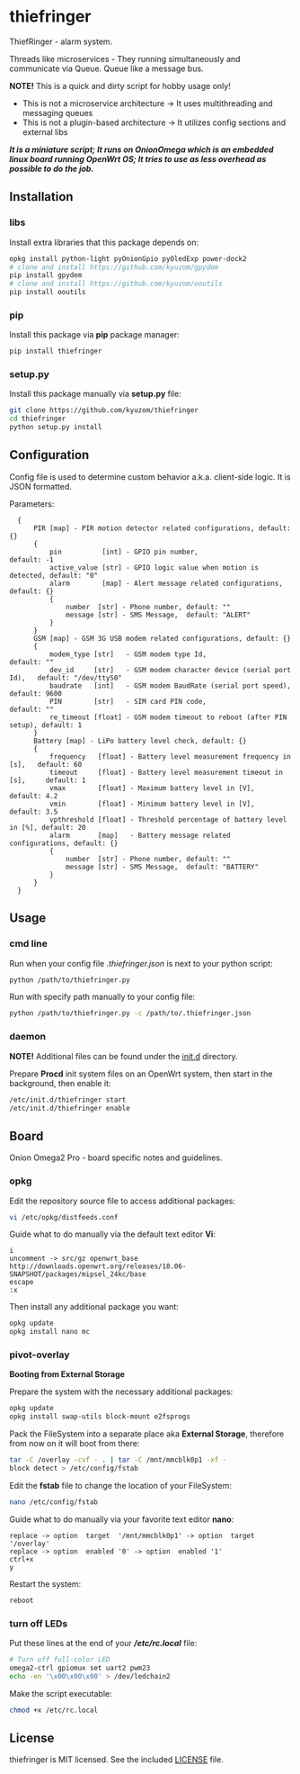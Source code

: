 # thiefringer

ThiefRinger - alarm system.

Threads like microservices - They running simultaneously and communicate via Queue.
Queue like a message bus.

**NOTE!** This is a quick and dirty script for hobby usage only!
* This is not a microservice architecture -> It uses multithreading and messaging queues
* This is not a plugin-based architecture -> It utilizes config sections and external libs

***It is a miniature script; It runs on OnionOmega which is an embedded linux board running OpenWrt OS; It tries to use as less overhead as possible to do the job.***

## Installation

### libs

Install extra libraries that this package depends on:
``` sh
opkg install python-light pyOnionGpio pyOledExp power-dock2
# clone and install https://github.com/kyuzom/gpydem
pip install gpydem
# clone and install https://github.com/kyuzom/ooutils
pip install ooutils
```

### pip

Install this package via **pip** package manager:
``` sh
pip install thiefringer
```

### setup.py

Install this package manually via **setup.py** file:
``` sh
git clone https://github.com/kyuzom/thiefringer
cd thiefringer
python setup.py install
```

## Configuration

Config file is used to determine custom behavior a.k.a. client-side logic.
It is JSON formatted.

Parameters:
``` text
  {
      PIR [map] - PIR motion detector related configurations, default: {}
      {
          pin          [int] - GPIO pin number,                          default: -1
          active_value [str] - GPIO logic value when motion is detected, default: "0"
          alarm        [map] - Alert message related configurations, default: {}
          {
              number  [str] - Phone number, default: ""
              message [str] - SMS Message,  default: "ALERT"
          }
      }
      GSM [map] - GSM 3G USB modem related configurations, default: {}
      {
          modem_type [str]   - GSM modem type Id,                             default: ""
          dev_id     [str]   - GSM modem character device (serial port Id),   default: "/dev/ttyS0"
          baudrate   [int]   - GSM modem BaudRate (serial port speed),        default: 9600
          PIN        [str]   - SIM card PIN code,                             default: ""
          re_timeout [float] - GSM modem timeout to reboot (after PIN setup), default: 1
      }
      Battery [map] - LiPo battery level check, default: {}
      {
          frequency   [float] - Battery level measurement frequency in [s],   default: 60
          timeout     [float] - Battery level measurement timeout in [s],     default: 1
          vmax        [float] - Maximum battery level in [V],                 default: 4.2
          vmin        [float] - Minimum battery level in [V],                 default: 3.5
          vpthreshold [float] - Threshold percentage of battery level in [%], default: 20
          alarm       [map]   - Battery message related configurations, default: {}
          {
              number  [str] - Phone number, default: ""
              message [str] - SMS Message,  default: "BATTERY"
          }
      }
  }
```

## Usage

### cmd line

Run when your config file *.thiefringer.json* is next to your python script:
``` sh
python /path/to/thiefringer.py
```

Run with specify path manually to your config file:
``` sh
python /path/to/thiefringer.py -c /path/to/.thiefringer.json
```

### daemon

**NOTE!** Additional files can be found under the [init.d](system/etc/init.d) directory.

Prepare **Procd** init system files on an OpenWrt system, then start in the background, then enable it:
``` sh
/etc/init.d/thiefringer start
/etc/init.d/thiefringer enable
```

## Board

Onion Omega2 Pro - board specific notes and guidelines.

### opkg

Edit the repository source file to access additional packages:
``` sh
vi /etc/opkg/distfeeds.conf
```

Guide what to do manually via the default text editor **Vi**:
``` text
i
uncomment -> src/gz openwrt_base http://downloads.openwrt.org/releases/18.06-SNAPSHOT/packages/mipsel_24kc/base
escape
:x
```

Then install any additional package you want:
``` sh
opkg update
opkg install nano mc
```

### pivot-overlay

**Booting from External Storage**

Prepare the system with the necessary additional packages:
``` sh
opkg update
opkg install swap-utils block-mount e2fsprogs
```

Pack the FileSystem into a separate place aka **External Storage**, therefore from now on it will boot from there:
``` sh
tar -C /overlay -cvf - . | tar -C /mnt/mmcblk0p1 -xf -
block detect > /etc/config/fstab
```

Edit the **fstab** file to change the location of your FileSystem:
``` sh
nano /etc/config/fstab
```

Guide what to do manually via your favorite text editor **nano**:
``` text
replace -> option  target  '/mnt/mmcblk0p1' -> option  target  '/overlay'
replace -> option  enabled '0' -> option  enabled '1'
ctrl+x
y
```

Restart the system:
``` sh
reboot
```

### turn off LEDs

Put these lines at the end of your ***/etc/rc.local*** file:
``` sh
# Turn off full-color LED
omega2-ctrl gpiomux set uart2 pwm23
echo -en '\x00\x00\x00' > /dev/ledchain2
```

Make the script executable:
``` sh
chmod +x /etc/rc.local
```

## License

thiefringer is MIT licensed. See the included [LICENSE](LICENSE) file.
